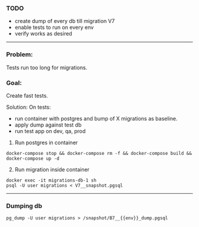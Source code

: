 ### TODO
- create dump of every db till migration V7
- enable tests to run on every env
- verify works as desired
---


### Problem:
Tests run too long for migrations. 

### Goal:
Create fast tests.

Solution:
On tests:
* run container with postgres and bump of X migrations as baseline.
* apply dump against test db
* run test app on dev, qa, prod

1. Run postgres in container
```shell
docker-compose stop && docker-compose rm -f && docker-compose build && docker-compose up -d
```

2. Run migration inside container
```shell
docker exec -it migrations-db-1 sh
psql -U user migrations < V7__snapshot.pgsql
```

---
### Dumping db
```shell
pg_dump -U user migrations > /snapshot/B7__{{env}}_dump.pgsql
```